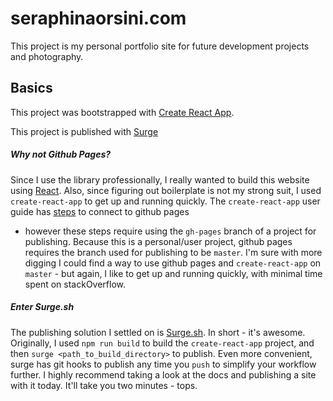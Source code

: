 # seraphinaorsini.com

This project is my personal portfolio site for future development projects and photography. 

## Basics

This project was bootstrapped with [Create React App](https://github.com/facebookincubator/create-react-app).

This project is published with [Surge](https://surge.sh/)

##### Why not Github Pages?

Since I use the library professionally, I really wanted to build this website using [React](https://facebook.github.io/react/).
Also, since figuring out boilerplate is not my strong suit, I used `create-react-app` to get up and running quickly.
The `create-react-app` user guide has [steps](https://github.com/facebookincubator/create-react-app/blob/master/packages/react-scripts/template/README.md#github-pages) to connect to github pages
- however these steps require using the `gh-pages` branch of a project for publishing. Because this is a personal/user project,
github pages requires the branch used for publishing to be `master`. I'm sure with more digging I could find a way to use
github pages and `create-react-app` on `master` - but again, I like to get up and running quickly, with minimal time spent on stackOverflow.

##### Enter Surge.sh

The publishing solution I settled on is [Surge.sh](https://surge.sh/). In short - it's awesome. Originally, I used `npm run build` to build the
`create-react-app` project, and then `surge <path_to_build_directory>` to publish. Even more convenient, surge has git hooks to publish any time
you `push` to simplify your workflow further. I highly recommend taking a look at the docs and publishing a site with it today. It'll take you two minutes - tops.
